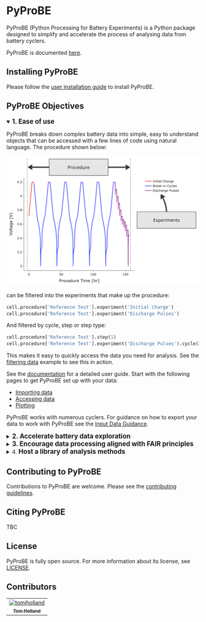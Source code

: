 # PyProBE
PyProBE (Python Processing for Battery Experiments) is a Python package designed to simplify and accelerate the process of analysing data from 
battery cyclers.

PyProBE is documented [here](https://congenial-adventure-mz797n5.pages.github.io).

## Installing PyProBE
Please follow the [user installation guide](https://congenial-adventure-mz797n5.pages.github.io/user_guide/installation.html) to install PyProBE.

## PyProBE Objectives
<details open>
<summary><strong style="font-size: 1.2em;">1. Ease of use</strong></summary>
        
PyProBE breaks down complex battery data into simple, easy to understand objects 
that can be accessed with a few lines of code using natural language. The 
procedure shown below:

![Procedures and experiments](./docs/source/user_guide/images/Procedures_and_experiments.jpg)

can be filtered into the experiments that make up the procedure:

```python
cell.procedure['Reference Test'].experiment('Initial Charge')
cell.procedure['Reference Test'].experiment('Discharge Pulses')
```
And filtered by cycle, step or step type:

```python
cell.procedure['Reference Test'].step(1)
cell.procedure['Reference Test'].experiment('Discharge Pulses').cycle(3).discharge(0)
```

This makes it easy to quickly access the data you need for analysis. See the [filtering data](https://congenial-adventure-mz797n5.pages.github.io/examples/filtering-data.html) example to see this in action.

See the [documentation](https://congenial-adventure-mz797n5.pages.github.io) for a detailed user guide. Start with the following pages to get PyProBE set up with your data:
- [Importing data](https://congenial-adventure-mz797n5.pages.github.io/user_guide/importing_data.html)
- [Accessing data](https://congenial-adventure-mz797n5.pages.github.io/user_guide/accessing_data.html)
- [Plotting](https://congenial-adventure-mz797n5.pages.github.io/user_guide/plotting.html)

PyProBE works with numerous cyclers. For guidance on how to export your data to work with PyProBE see the [Input Data Guidance](https://congenial-adventure-mz797n5.pages.github.io/user_guide/input_data_guidance.html).
</details>

<details>
<summary><strong style="font-size: 1.2em;">2. Accelerate battery data exploration</strong></summary>

PyProBE has a built-in [plotting](https://congenial-adventure-mz797n5.pages.github.io/api/pyprobe.plot.html) module for fast and flexible visualisation of battery data. It also includes a graphical user interface (GUI) 
for exploring data interactively, with almost no code. Run the 
[getting started](./docs/source/examples/getting-started.ipynb) example locally to try the GUI.

![PyProBE Dashboard](./docs/source/user_guide/images/Dashboard.png)

PyProBE is fast! Built on [Polars](https://docs.pola.rs/) dataframes, PyProBE 
out-performs manual filtering with Pandas and stores data efficiently in Parquet files:

![PyProBE performance](./docs/source/user_guide/images/execution_time.png)
</details>

<details>
<summary><strong style="font-size: 1.2em;">3. Encourage data processing aligned with FAIR principles</strong></summary>

PyProBE is designed to encourage good practice for storing and processing data PyProBE 
requires a README file to sit alongside your experimental data which is:
    
**Human readable:** Sits alongside your data to allow others to quickly understand your experimental
procedure.

**Computer readable:** Simplifies the PyProBE backend, maximises flexibility to different input data and
makes the setup process fast and intuitive for new data.

![README file](./docs/source/user_guide/images/Readme.jpg)

See the [guidance](https://congenial-adventure-mz797n5.pages.github.io/user_guide/writing_a_readme_file.html) for writing README files for your
experiments.
</details>

<details>
<summary>4. <strong style="font-size: 1.2em;">Host a library of analysis methods</strong></summary>

PyProBE's [analysis](https://congenial-adventure-mz797n5.pages.github.io/api/pyprobe.analysis.html) module contains classes and methods to
perform further analysis of battery data. It is designed to maintain compatibility 
with the PyProBE data format and plotting tools while ensuring functions are simply 
defined, portable and tested.

The currently implemented analysis methods includes:

- Summarise pulsing experiments with resistance information from each pulse
- Summarise cycling experiments with SOH quantification for each cycle
- Differentiation of any quantity
    - Finite-difference based method
    - Level Evaluation ANalysis method
- Data smoothing
    - Level-based method
    - Spline fitting
    - Savitzky-Golay filtering
- Degradation mode analysis
    - Curve fitting to pseudo-OCV, Incremental Capacity Analysis (ICA) or Differential Voltage Analysis (DVA) curves
    - Charge/discharge pseudo-OCV curve averaging for resistance compensation

It is easy to contribute to the analysis module. See the [developer guide](https://congenial-adventure-mz797n5.pages.github.io/developer_guide/contributing_to_the_analysis_module.html)
and [contributing guidelines](CONTRIBUTING.md).
</details>

## Contributing to PyProBE

Contributions to PyProBE are welcome. Please see the [contributing guidelines](CONTRIBUTING.md).

## Citing PyProBE

TBC


## License

PyProBE is fully open source. For more information about its license, see [LICENSE](LICENSE.md).


## Contributors
<!-- readme: contributors -start -->
<table>
<tr>
    <td align="center">
        <a href="https://github.com/tomjholland">
            <img src="https://avatars.githubusercontent.com/u/137503955?v=4" width="100;" alt="tomjholland"/>
            <br />
            <sub><b>Tom Holland</b></sub>
        </a>
    </td></tr>
</table>
<!-- readme: contributors -end -->
